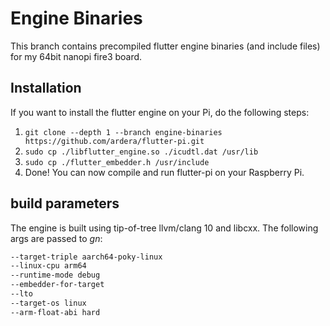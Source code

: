 # Engine Binaries
This branch contains precompiled flutter engine binaries (and include files) for my 64bit nanopi fire3 board.

## Installation
If you want to install the flutter engine on your Pi, do the following steps:

1. `git clone --depth 1 --branch engine-binaries https://github.com/ardera/flutter-pi.git`
2. `sudo cp ./libflutter_engine.so ./icudtl.dat /usr/lib`
3. `sudo cp ./flutter_embedder.h /usr/include`
4. Done! You can now compile and run flutter-pi on your Raspberry Pi.

## build parameters
The engine is built using tip-of-tree llvm/clang 10 and libcxx. The following args are passed to _gn_:
```bash
--target-triple aarch64-poky-linux
--linux-cpu arm64
--runtime-mode debug
--embedder-for-target
--lto
--target-os linux
--arm-float-abi hard
```
